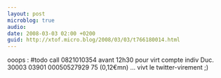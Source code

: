```yaml
---
layout: post
microblog: true
audio: 
date: 2008-03-03 02:00 +0200
guid: http://xtof.micro.blog/2008/03/03/t766180014.html
---
```

ooops : #todo call 0821010354 avant 12h30 pour virt compte indiv Duc. 30003 03901 00050527929 75 (0,12€mn) ... vivt le twitter-virement ;)
